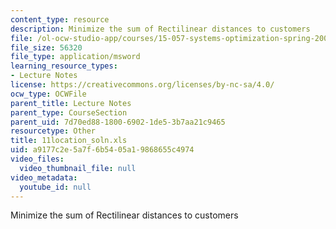 ```yaml
---
content_type: resource
description: Minimize the sum of Rectilinear distances to customers
file: /ol-ocw-studio-app/courses/15-057-systems-optimization-spring-2003/a9177c2e5a7f6b5405a19868655c4974_11location_soln.xls
file_size: 56320
file_type: application/msword
learning_resource_types:
- Lecture Notes
license: https://creativecommons.org/licenses/by-nc-sa/4.0/
ocw_type: OCWFile
parent_title: Lecture Notes
parent_type: CourseSection
parent_uid: 7d70ed88-1800-6902-1de5-3b7aa21c9465
resourcetype: Other
title: 11location_soln.xls
uid: a9177c2e-5a7f-6b54-05a1-9868655c4974
video_files:
  video_thumbnail_file: null
video_metadata:
  youtube_id: null
---
```

Minimize the sum of Rectilinear distances to customers